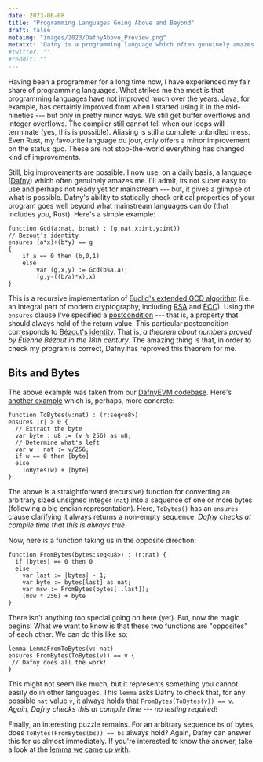 ```yaml
---
date: 2023-06-08
title: "Programming Languages Going Above and Beyond"
draft: false
metaimg: "images/2023/DafnyAbove_Preview.png"
metatxt: "Dafny is a programming language which often genuinely amazes me."
#twitter: ""
#reddit: ""
---
```


Having been a programmer for a long time now, I have experienced my
fair share of programming languages.  What strikes me the most is that
programming languages have not improved much over the years.  Java,
for example, has certainly improved from when I started using it in
the mid-nineties --- but only in pretty minor ways.  We still get
buffer overflows and integer overflows.  The compiler still cannot
tell when our loops will terminate (yes, this is possible).  Aliasing
is still a complete unbridled mess.  Even Rust, my favourite language
du jour, only offers a minor improvement on the status quo.  These are
not stop-the-world everything has changed kind of improvements.

Still, big improvements are possible.  I now use, on a daily basis, a
language ([Dafny](https://github.com/dafny-lang/dafny/)) which often
genuinely amazes me.  I'll admit, its not super easy to use and
perhaps not ready yet for mainstream --- but, it gives a glimpse of
what is possible.  Dafny's ability to statically check critical
properties of your program goes well beyond what mainstream languages
can do (that includes you, Rust).  Here's a simple example:

```dafny
function Gcd(a:nat, b:nat) : (g:nat,x:int,y:int))
// Bezout's identity
ensures (a*x)+(b*y) == g
{
    if a == 0 then (b,0,1)
    else
        var (g,x,y) := Gcd(b%a,a);
        (g,y-((b/a)*x),x)
}
```

This is a recursive implementation of [Euclid's extended GCD
algorithm](https://en.wikipedia.org/wiki/Extended_Euclidean_algorithm)
(i.e. an integral part of modern cryptography, including
[RSA](https://en.wikipedia.org/wiki/RSA_(cryptosystem)) and
[ECC](https://en.wikipedia.org/wiki/Elliptic-curve_cryptography)).
Using the `ensures` clause I've specified a
[postcondition](https://en.wikipedia.org/wiki/Postcondition) --- that
is, a property that should always hold of the return value.  This
particular postcondition corresponds to [Bézout's
identity](https://en.wikipedia.org/wiki/B%C3%A9zout%27s_identity).
That is, _a theorem about numbers proved by Étienne Bézout in the 18th
century_.  The amazing thing is that, in order to check my program is
correct, Dafny has reproved this theorem for me.  

## Bits and Bytes

The above example was taken from our [DafnyEVM
codebase](https://github.com/Consensys/evm-dafny/blob/63a9da2335634572bfb1dcf616c7eda081bf7d8f/src/dafny/util/int.dfy#L185).
Here's [another
example](https://github.com/Consensys/evm-dafny/blob/63a9da2335634572bfb1dcf616c7eda081bf7d8f/src/dafny/util/int.dfy#L254)
which is, perhaps, more concrete:

```dafny
function ToBytes(v:nat) : (r:seq<u8>)
ensures |r| > 0 {
  // Extract the byte
  var byte : u8 := (v % 256) as u8;
  // Determine what's left
  var w : nat := v/256;
  if w == 0 then [byte]
  else
    ToBytes(w) + [byte]
}
```

The above is a straightforward (recursive) function for converting an
arbitrary sized unsigned integer (`nat`) into a sequence of one or
more bytes (following a big endian representation).  Here, `ToBytes()`
has an `ensures` clause clarifying it always returns a non-empty
sequence.  _Dafny checks at compile time that this is always true_.

Now, here is a function taking us in the opposite direction:

```dafny
function FromBytes(bytes:seq<u8>) : (r:nat) {
  if |bytes| == 0 then 0
  else
    var last := |bytes| - 1;
    var byte := bytes[last] as nat;
    var msw := FromBytes(bytes[..last]);
    (msw * 256) + byte
}
```

There isn't anything too special going on here (yet).  But, now the
magic begins!  What we want to know is that these two functions are
"opposites" of each other.  We can do this like so:

```
lemma LemmaFromToBytes(v: nat)
ensures FromBytes(ToBytes(v)) == v {
 // Dafny does all the work!
}
```

This might not seem like much, but it represents something you cannot
easily do in other languages.  This `lemma` asks Dafny to check that,
for any possible `nat` value `v`, it always holds that
`FromBytes(ToBytes(v)) == v`.  _Again, Dafny checks this at compile
time --- no testing required!_

Finally, an interesting puzzle remains.  For an arbitrary sequence
`bs` of bytes, does `ToBytes(FromBytes(bs)) == bs` always hold?
Again, Dafny can answer this for us almost immediately.  If
you're interested to know the answer, take a look at the [lemma we
came up
with](https://github.com/Consensys/evm-dafny/blob/63a9da2335634572bfb1dcf616c7eda081bf7d8f/src/dafny/util/int.dfy#L310).
